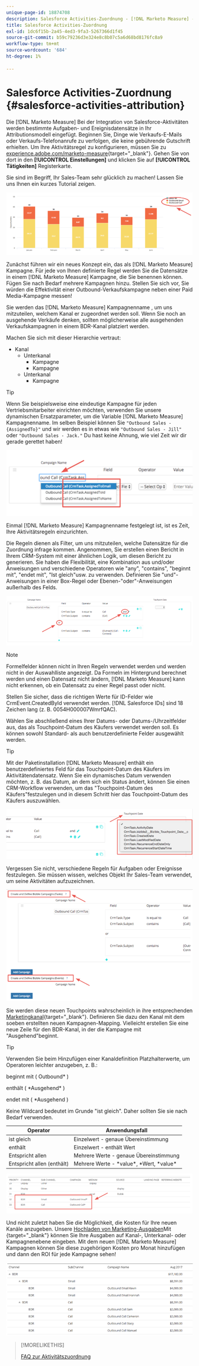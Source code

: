 ```yaml
---
unique-page-id: 18874708
description: Salesforce Activities-Zuordnung - [!DNL Marketo Measure] - Produktdokumentation
title: Salesforce Activities-Zuordnung
exl-id: 1dc6f15b-2a45-4ed3-9fa3-5267366d1f45
source-git-commit: b59c79236d3e324e8c8b07c5a6d68bd8176fc8a9
workflow-type: tm+mt
source-wordcount: '684'
ht-degree: 1%

---
```


# Salesforce Activities-Zuordnung {#salesforce-activities-attribution}

Die [!DNL Marketo Measure] Bei der Integration von Salesforce-Aktivitäten werden bestimmte Aufgaben- und Ereignisdatensätze in Ihr Attributionsmodell eingefügt. Beginnen Sie, Dinge wie Verkaufs-E-Mails oder Verkaufs-Telefonanrufe zu verfolgen, die keine gebührende Gutschrift erhielten. Um Ihre Aktivitätsregel zu konfigurieren, müssen Sie zu [experience.adobe.com/marketo-measure](https://experience.adobe.com/marketo-measure){target=&quot;_blank&quot;}. Gehen Sie von dort in den **[!UICONTROL Einstellungen]** und klicken Sie auf **[!UICONTROL Tätigkeiten]** Registerkarte.

Sie sind im Begriff, Ihr Sales-Team sehr glücklich zu machen! Lassen Sie uns Ihnen ein kurzes Tutorial zeigen.

![](assets/1.png)

Zunächst führen wir ein neues Konzept ein, das als [!DNL Marketo Measure] Kampagne. Für jede von Ihnen definierte Regel werden Sie die Datensätze in einem [!DNL Marketo Measure] Kampagne, die Sie benennen können. Fügen Sie nach Bedarf mehrere Kampagnen hinzu. Stellen Sie sich vor, Sie würden die Effektivität einer Outbound-Verkaufskampagne neben einer Paid Media-Kampagne messen!

Sie werden das [!DNL Marketo Measure] Kampagnenname , um uns mitzuteilen, welchem Kanal er zugeordnet werden soll. Wenn Sie noch an ausgehende Verkäufe denken, sollten möglicherweise alle ausgehenden Verkaufskampagnen in einem BDR-Kanal platziert werden.

Machen Sie sich mit dieser Hierarchie vertraut:

* Kanal
   * Unterkanal
      * Kampagne
      * Kampagne
   * Unterkanal
      * Kampagne

>[!TIP]
>
>Wenn Sie beispielsweise eine eindeutige Kampagne für jeden Vertriebsmitarbeiter einrichten möchten, verwenden Sie unsere dynamischen Ersatzparameter, um die Variable [!DNL Marketo Measure] Kampagnenname. Im selben Beispiel können Sie `"Outbound Sales - {AssignedTo}"` und wir werden es in etwas wie `"Outbound Sales - Jill"` oder `"Outbound Sales - Jack."` Du hast keine Ahnung, wie viel Zeit wir dir gerade gerettet haben!

![](assets/2.png)

Einmal [!DNL Marketo Measure] Kampagnenname festgelegt ist, ist es Zeit, Ihre Aktivitätsregeln einzurichten.

Die Regeln dienen als Filter, um uns mitzuteilen, welche Datensätze für die Zuordnung infrage kommen. Angenommen, Sie erstellen einen Bericht in Ihrem CRM-System mit einer ähnlichen Logik, um diesen Bericht zu generieren. Sie haben die Flexibilität, eine Kombination aus und/oder Anweisungen und verschiedene Operatoren wie &quot;any&quot;, &quot;contains&quot;, &quot;beginnt mit&quot;, &quot;endet mit&quot;, &quot;Ist gleich&quot;usw. zu verwenden. Definieren Sie &quot;und&quot;-Anweisungen in einer Box-Regel oder Ebenen-&quot;oder&quot;-Anweisungen außerhalb des Felds.

![](assets/3.png)

>[!NOTE]
>
>Formelfelder können nicht in Ihren Regeln verwendet werden und werden nicht in der Auswahlliste angezeigt. Da Formeln im Hintergrund berechnet werden und einen Datensatz nicht ändern, [!DNL Marketo Measure] kann nicht erkennen, ob ein Datensatz zu einer Regel passt oder nicht.
>
>Stellen Sie sicher, dass die richtigen Werte für ID-Felder wie CrmEvent.CreatedById verwendet werden. [!DNL Salesforce IDs] sind 18 Zeichen lang (z. B. 0054H000007WmrfQAC).

Wählen Sie abschließend eines Ihrer Datums- oder Datums-/Uhrzeitfelder aus, das als Touchpoint-Datum des Käufers verwendet werden soll. Es können sowohl Standard- als auch benutzerdefinierte Felder ausgewählt werden.

>[!TIP]
>
>Mit der Paketinstallation [!DNL Marketo Measure] enthält ein benutzerdefiniertes Feld für das Touchpoint-Datum des Käufers im Aktivitätendatensatz. Wenn Sie ein dynamisches Datum verwenden möchten, z. B. das Datum, an dem sich ein Status ändert, können Sie einen CRM-Workflow verwenden, um das &quot;Touchpoint-Datum des Käufers&quot;festzulegen und in diesem Schritt hier das Touchpoint-Datum des Käufers auszuwählen.

![](assets/4.png)

Vergessen Sie nicht, verschiedene Regeln für Aufgaben oder Ereignisse festzulegen. Sie müssen wissen, welches Objekt Ihr Sales-Team verwendet, um seine Aktivitäten aufzuzeichnen.

![](assets/5.png)

Sie werden diese neuen Touchpoints wahrscheinlich in ihre entsprechenden [Marketingkanal](https://experience.adobe.com/#/marketo-measure/MyAccount/Business?busView=false&amp;id=10#/!/MyAccount/Business/Account.Settings.SettingsHome?tab=Channels.Online%20Channels){target=&quot;_blank&quot;}. Definieren Sie dazu den Kanal mit dem soeben erstellten neuen Kampagnen-Mapping. Vielleicht erstellen Sie eine neue Zeile für den BDR-Kanal, in der die Kampagne mit &quot;Ausgehend&quot;beginnt.

>[!TIP]
>
>Verwenden Sie beim Hinzufügen einer Kanaldefinition Platzhalterwerte, um Operatoren leichter anzugeben, z. B.:
>
>beginnt mit ( Outbound&#42; )
>
>enthält ( &#42;Ausgehend&#42; )
>
>endet mit ( &#42;Ausgehend )
>
>Keine Wildcard bedeutet im Grunde &quot;ist gleich&quot;. Daher sollten Sie sie nach Bedarf verwenden.

| **Operator** | **Anwendungsfall** |
|---|---|
| ist gleich | Einzelwert - genaue Übereinstimmung |
| enthält | Einzelwert - enthält Wert |
| Entspricht allen | Mehrere Werte - genaue Übereinstimmung |
| Entspricht allen (enthält) | Mehrere Werte - &#42;value&#42;, &#42;Wert, &#42;value&#42; |

![](assets/6.png)

Und nicht zuletzt haben Sie die Möglichkeit, die Kosten für Ihre neuen Kanäle anzugeben. Unsere [Hochladen von Marketing-Ausgaben](https://experience.adobe.com/#/marketo-measure/MyAccount/Business?busView=false&amp;id=10#/!/MyAccount/Business/Account.Settings.SettingsHome?tab=Reporting.Marketing%20Spend)Mit {target=&quot;_blank&quot;} können Sie Ihre Ausgaben auf Kanal-, Unterkanal- oder Kampagnenebene eingeben. Mit dem neuen [!DNL Marketo Measure] Kampagnen können Sie diese zugehörigen Kosten pro Monat hinzufügen und dann den ROI für jede Kampagne sehen!

![](assets/7.png)

>[!MORELIKETHIS]
>
>[FAQ zur Aktivitätszuordnung](/help/advanced-marketo-measure-features/activities-attribution/activities-attribution-faq.md)
